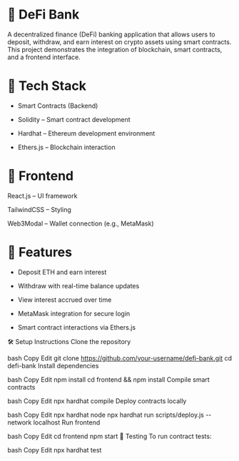 # 💸 DeFi Bank
A decentralized finance (DeFi) banking application that allows users to deposit, withdraw, and earn interest on crypto assets using smart contracts. This project demonstrates the integration of blockchain, smart contracts, and a frontend interface.

# 🧱 Tech Stack
* Smart Contracts (Backend)
* Solidity – Smart contract development

* Hardhat – Ethereum development environment

* Ethers.js – Blockchain interaction

# 🔹 Frontend
React.js – UI framework

TailwindCSS – Styling

Web3Modal – Wallet connection (e.g., MetaMask)

# 🚀 Features
* Deposit ETH and earn interest

* Withdraw with real-time balance updates

* View interest accrued over time

* MetaMask integration for secure login

* Smart contract interactions via Ethers.js

🛠️ Setup Instructions
Clone the repository

bash
Copy
Edit
git clone https://github.com/your-username/defi-bank.git
cd defi-bank
Install dependencies

bash
Copy
Edit
npm install
cd frontend && npm install
Compile smart contracts

bash
Copy
Edit
npx hardhat compile
Deploy contracts locally

bash
Copy
Edit
npx hardhat node
npx hardhat run scripts/deploy.js --network localhost
Run frontend

bash
Copy
Edit
cd frontend
npm start
🧪 Testing
To run contract tests:

bash
Copy
Edit
npx hardhat test



